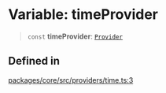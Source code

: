 # Variable: timeProvider

> `const` **timeProvider**: [`Provider`](../interfaces/Provider.md)

## Defined in

[packages/core/src/providers/time.ts:3](https://github.com/ai16z/eliza/blob/main/packages/core/src/providers/time.ts#L3)
